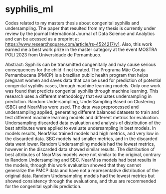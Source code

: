 # syphilis_ml
Codes related to my masters thesis about congenital syphilis and undersampling.
The paper that resulted from my thesis is currently under review by the journal International Journal of Data Science and Analytics and can be acessed as a preprint at https://www.researchsquare.com/article/rs-4524217/v1. Also, this work earned me a best work prize in the master category at the event MOSTRA POLI 2023 from Universidade de Pernambuco.

Abstract:
Syphilis can be transmitted congenitally and may cause serious consequences for the child if not treated. The Programa Mãe Coruja Pernambucana (PMCP) is a brazilian public health program that helps pregnant women and saves data that can be used for prediction of potential congenital syphilis cases, through machine learning models. Only one work was found that predicts congenital syphilis through machine learning. This research uses a different methodology that evaluates undersampling in prediction. Random Undersampling, UnderSampling Based on Clustering (SBC) and NearMiss were used. The data was preprocessed and undersampling applied, generating different balanced datasets to train and test different machine learning models and different metrics for evaluation. Undersampling discarded data evaluation and analysis of distribution of the best attributes were applied to evaluate undersampling in best models. In models results, NearMiss trained models had high metrics, and very low in the discarded data. SBC models had smaller metrics, and in the discarded data went lower. Random Undersampling models had the lowest metrics, however in the discarded data showed similar results. The distribution of best attributes of NearMiss models were not similar to the original, contrary to Random Undersampling and SBC. NearMiss models had best results in the models, through this work evaluation showed that they cannot generalize the PMCP data and have not a representative distribution of the original data. Random Undersampling models had the lowest metrics but showed consistency through the evaluations, and thus are recommended for the congenital syphilis prediction.
